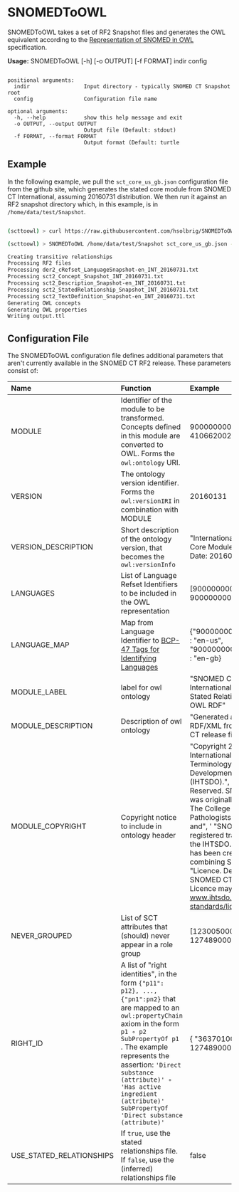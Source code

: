 # SNOMEDToOWL
SNOMEDToOWL takes a set of RF2 Snapshot files and generates the OWL equivalent according to the [Representation of SNOMED in OWL](https://confluence.ihtsdotools.org/display/mag/Representation+of+SNOMED+in+OWL.v0.1) specification.

**Usage:** SNOMEDToOWL [-h] [-o OUTPUT] [-f FORMAT] indir config

```text

positional arguments:
  indir                 Input directory - typically SNOMED CT Snapshot root
  config                Configuration file name

optional arguments:
  -h, --help            show this help message and exit
  -o OUTPUT, --output OUTPUT
                        Output file (Default: stdout)
  -f FORMAT, --format FORMAT
                        Output format (Default: turtle
```

## Example
In the following example, we pull the ```sct_core_us_gb.json``` configuration file from the github site, which generates the stated core module from SNOMED CT International, assuming 20160731 distribution. We then run it against an RF2 snapshot directory which, in this example, is in ```/home/data/test/Snapshot```.

```bash

(scttoowl) > curl https://raw.githubusercontent.com/hsolbrig/SNOMEDToOWL/master/SNOMEDCTToOWL/conf/sct_core_us_gb.json > sct_core_us_gb.json

(scttoowl) > SNOMEDToOWL /home/data/test/Snapshot sct_core_us_gb.json -o output.ttl

Creating transitive relationships
Processing RF2 files
Processing der2_cRefset_LanguageSnapshot-en_INT_20160731.txt
Processing sct2_Concept_Snapshot_INT_20160731.txt
Processing sct2_Description_Snapshot-en_INT_20160731.txt
Processing sct2_StatedRelationship_Snapshot_INT_20160731.txt
Processing sct2_TextDefinition_Snapshot-en_INT_20160731.txt
Generating OWL concepts
Generating OWL properties
Writing output.ttl
```
## Configuration File

The SNOMEDToOWL configuration file defines additional parameters that aren't currently available in the SNOMED CT RF2 release.  These parameters consist of:

| **Name** | **Function** | **Example** |
|:----|:--------|:-------|
|  MODULE    | Identifier of the module to be transformed. Concepts defined in this module are converted to OWL.  Forms the `owl:ontology` URI.   | 900000000000207008 410662002  |
| VERSION    |  The ontology version identifier. Forms the `owl:versionIRI` in combination with MODULE  |         20160131 |
| VERSION_DESCRIPTION   |   Short description of the ontology  version, that becomes the `owl:versionInfo`    |  "International Release, Core Module, Release Date: 20160131" |
| LANGUAGES | List of Language Refset Identifiers to be included in the OWL representation | [900000000000509007, 900000000000508004] |
| LANGUAGE_MAP | Map from Language Identifier to [BCP-47 Tags for Identifying Languages](https://tools.ietf.org/html/bcp47) | {"900000000000509007" : "en-us",  "900000000000508004" : "en-gb} |
| MODULE_LABEL | label for owl ontology | "SNOMED Clinical Terms, International Release, Stated Relationships in OWL RDF" |
| MODULE_DESCRIPTION | Description of owl ontology |  "Generated as OWL RDF/XML from SNOMED CT release files" |
| MODULE_COPYRIGHT | Copyright notice to include in ontology header | "Copyright 2016 The International Health Terminology Standards Development Organisation (IHTSDO).", "All Rights Reserved. SNOMED CT was originally created by The College of American Pathologists. \"SNOMED\" and", ' "SNOMED CT" are registered trademarks of the IHTSDO.  SNOMED CT has been created by combining SNOMED RT', ... "Licence. Details of the SNOMED CT Affiliate Licence may be found at www.ihtsdo.org/our-standards/licensing/" |
| NEVER_GROUPED | List of SCT attributes that (should) never appear in a role group | [123005000, 272741003, 127489000, 411116001] |
| RIGHT_ID | A list of "right identities", in the form `{"p11": p12}, ..., {"pn1":pn2}` that are mapped to an `owl:propertyChain` axiom in the form `p1 ∘ p2 SubPropertyOf p1`  .  The example represents the assertion: `'Direct substance (attribute)' ∘ 'Has active ingredient (attribute)' SubPropertyOf 'Direct substance (attribute)'` | { "363701004": 127489000 } |
| USE_STATED_RELATIONSHIPS | If `true`, use the stated relationships file.  If `false`, use the (inferred) relationships file | false |




